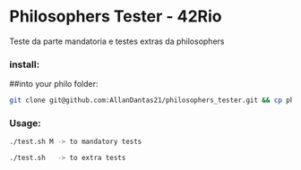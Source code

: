 # Philosophers Tester - 42Rio

Teste da parte mandatoria e testes extras da philosophers

### install: 
##into your philo folder:
  ```Bash
git clone git@github.com:AllanDantas21/philosophers_tester.git && cp philosophers_tester/test.sh . && rm -rf philosophers_tester
  ```

### Usage:
```Bash
./test.sh M -> to mandatory tests

./test.sh   -> to extra tests

  ```
